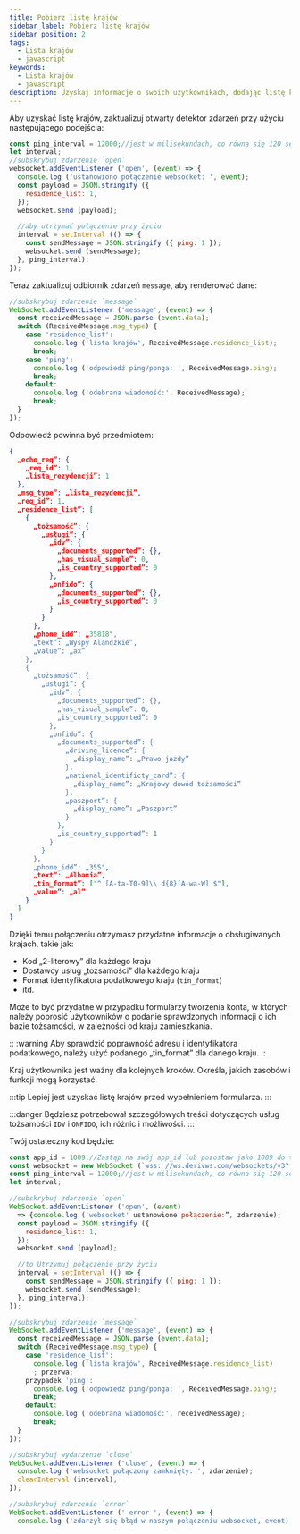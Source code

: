 ```yaml
---
title: Pobierz listę krajów
sidebar_label: Pobierz listę krajów
sidebar_position: 2
tags:
  - Lista krajów
  - javascript
keywords:
  - Lista krajów
  - javascript
description: Uzyskaj informacje o swoich użytkownikach, dodając listę krajów do swojej aplikacji handlowej. Dowiedz się, jak to zrobić, korzystając z tego przykładu interfejsu JavaScript API.
---
```


<!-- :::caution
You can learn more about countries [here](/docs/terminology/trading/residence-list)
::: -->

Aby uzyskać listę krajów, zaktualizuj otwarty detektor zdarzeń przy użyciu następującego podejścia:

```js title="index.js" showLineNumbers
const ping_interval = 12000;//jest w milisekundach, co równa się 120 sekund
let interval;
//subskrybuj zdarzenie `open`
websocket.addEventListener ('open', (event) => {
  console.log ('ustanowiono połączenie websocket: ', event);
  const payload = JSON.stringify ({
    residence_list: 1,
  });
  websocket.send (payload);

  //aby utrzymać połączenie przy życiu
  interval = setInterval (() => {
    const sendMessage = JSON.stringify ({ ping: 1 });
    websocket.send (sendMessage);
  }, ping_interval);
});
```

Teraz zaktualizuj odbiornik zdarzeń `message`, aby renderować dane:

```js title="index.js" showLineNumbers
//subskrybuj zdarzenie `message`
WebSocket.addEventListener ('message', (event) => {
  const receivedMessage = JSON.parse (event.data);
  switch (ReceivedMessage.msg_type) {
    case 'residence_list':
      console.log ('lista krajów', ReceivedMessage.residence_list);
      break;
    case 'ping':
      console.log ('odpowiedź ping/ponga: ', ReceivedMessage.ping);
      break;
    default:
      console.log ('odebrana wiadomość:', ReceivedMessage);
      break;
  }
});
```

Odpowiedź powinna być przedmiotem:

```json showLineNumbers
{
  „echo_req”: {
    „req_id”: 1,
    „lista_rezydencji”: 1
  },
  „msg_type”: „lista_rezydencji”,
  „req_id”: 1,
  „residence_list”: [
    {
      „tożsamość”: {
        „usługi”: {
          „idv”: {
            „documents_supported”: {},
            „has_visual_sample”: 0,
            „is_country_supported”: 0
          },
          „onfido”: {
            „documents_supported”: {},
            „is_country_supported”: 0
          }
        }
      },
      „phone_idd”: „35818",
      „text”: „Wyspy Alandzkie”,
      „value”: „ax”
    },
    {
      „tożsamość”: {
        „usługi”: {
          „idv”: {
            „documents_supported”: {},
            „has_visual_sample”: 0,
            „is_country_supported”: 0
          },
          „onfido”: {
            „documents_supported”: {
              „driving_licence”: {
                „display_name”: „Prawo jazdy”
              },
              „national_identificty_card”: {
                „display_name”: „Krajowy dowód tożsamości”
              },
              „paszport”: {
                „display_name”: „Paszport”
              }
            },
            „is_country_supported”: 1
          }
        }
      },
      „phone_idd”: „355",
      „text”: „Albania”,
      „tin_format”: ["^ [A-ta-T0-9]\\ d{8}[A-wa-W] $"],
      „value”: „al”
    }
  ]
}
```

Dzięki temu połączeniu otrzymasz przydatne informacje o obsługiwanych krajach, takie jak:

- Kod „2-literowy” dla każdego kraju
- Dostawcy usług „tożsamości” dla każdego kraju
- Format identyfikatora podatkowego kraju (`tin_format`)
- itd.

Może to być przydatne w przypadku formularzy tworzenia konta, w których należy poprosić użytkowników o podanie sprawdzonych informacji o ich bazie tożsamości, w zależności od kraju zamieszkania.

:: :warning
Aby sprawdzić poprawność adresu i identyfikatora podatkowego, należy użyć podanego „tin_format” dla danego kraju.
::

Kraj użytkownika jest ważny dla kolejnych kroków. Określa, jakich zasobów i funkcji mogą korzystać.

:::tip
Lepiej jest uzyskać listę krajów przed wypełnieniem formularza.
:::

:::danger
Będziesz potrzebował szczegółowych treści dotyczących usług tożsamości `IDV` i `ONFIDO`, ich różnic i możliwości.
:::

Twój ostateczny kod będzie:

```js title="index.js" showLineNumbers
const app_id = 1089;//Zastąp na swój app_id lub pozostaw jako 1089 do testowania.
const websocket = new WebSocket (`wss: //ws.derivws.com/websockets/v3? app_id=${app_id}`);
const ping_interval = 12000;//jest w milisekundach, co równa się 120 sekund
let interval;

//subskrybuj zdarzenie `open`
WebSocket.addEventListener ('open', (event)
  => {console.log ('websocket' ustanowione połączenie:”, zdarzenie);
  const payload = JSON.stringify ({
    residence_list: 1,
  });
  websocket.send (payload);

  //to Utrzymuj połączenie przy życiu
  interval = setInterval (() => {
    const sendMessage = JSON.stringify ({ ping: 1 });
    websocket.send (sendMessage);
  }, ping_interval);
});

//subskrybuj zdarzenie `message`
WebSocket.addEventListener ('message', (event) => {
  const receivedMessage = JSON.parse (event.data);
  switch (ReceivedMessage.msg_type) {
    case 'residence_list':
      console.log ('lista krajów', ReceivedMessage.residence_list)
      ; przerwa;
    przypadek 'ping':
      console.log ('odpowiedź ping/ponga: ', ReceivedMessage.ping);
      break;
    default:
      console.log ('odebrana wiadomość:', receivedMessage);
      break;
  }
});

//subskrybuj wydarzenie `close`
WebSocket.addEventListener ('close', (event) => {
  console.log ('websocket połączony zamknięty: ', zdarzenie);
  clearInterval (interval);
});

//subskrybuj zdarzenie `error`
WebSocket.addEventListener (' error ', (event) => {
  console.log ('zdarzył się błąd w naszym połączeniu websocket, event);};

```

